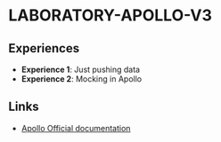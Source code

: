 # LABORATORY-APOLLO-V3

## Experiences

- **Experience 1**: Just pushing data
- **Experience 2**: Mocking in Apollo

## Links

- [Apollo Official documentation](https://www.apollographql.com/docs/apollo-server/getting-started/)
